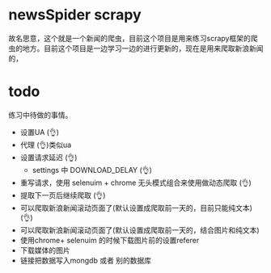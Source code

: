 # newsSpider  scrapy
故名思意，这个就是一个新闻的爬虫，目前这个项目是用来练习scrapy框架的爬虫的地方。目前这个项目是一边学习一边的进行更新的，现在是用来爬取新浪新闻的，

# 

# todo
练习中待做的事情。
+ 设置UA  (👌)
+ 代理 (👌)类似ua  
+ 设置请求延迟 (👌)  
    + settings 中 DOWNLOAD_DELAY (👌)  
+ 重写请求，使用 selenuim + chrome 无头模式组合来使用做动态爬取  (👌)   
+ 提取下一页后继续爬取  (👌)  
+ 可以爬取新浪新闻滚动页面了(默认设置成爬取前一天的，目前只能纯文本) (👌)  
+ 可以爬取新浪新闻滚动页面了(默认设置成爬取前一天的，结合图片和纯文本)  
+ 使用chrome+ selenuim 的时候下载图片前的设置referer 
+ 下载媒体的图片
+ 链接把数据写入mongdb 或者  别的数据库


